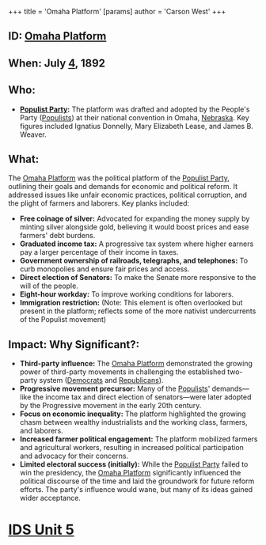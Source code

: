 +++
 title = 'Omaha Platform'
[params]
	author = 'Carson West'
+++
## ID: [Omaha Platform](./../omaha-platform/)

## When: July [4](./../4/), 1892

## Who:
* **[Populist Party](./../populist-party/):**  The platform was drafted and adopted by the People's Party ([Populists](./../populists/)) at their national convention in Omaha, [Nebraska](./../nebraska/).  Key figures included Ignatius Donnelly, Mary Elizabeth Lease, and James B. Weaver.

## What: 
The [Omaha Platform](./../omaha-platform/) was the political platform of the [Populist Party](./../populist-party/), outlining their goals and demands for economic and political reform. It addressed issues like unfair economic practices, political corruption, and the plight of farmers and laborers.  Key planks included:

* **Free coinage of silver:**  Advocated for expanding the money supply by minting silver alongside gold, believing it would boost prices and ease farmers' debt burdens.
* **Graduated income tax:**  A progressive tax system where higher earners pay a larger percentage of their income in taxes.
* **Government ownership of railroads, telegraphs, and telephones:**  To curb monopolies and ensure fair prices and access.
* **Direct election of Senators:** To make the Senate more responsive to the will of the people.
* **Eight-hour workday:**  To improve working conditions for laborers.
* **Immigration restriction:** (Note: This element is often overlooked but present in the platform; reflects some of the more nativist undercurrents of the Populist movement)

## Impact: Why Significant?:

* **Third-party influence:** The [Omaha Platform](./../omaha-platform/) demonstrated the growing power of third-party movements in challenging the established two-party system ([Democrats](./../democrats/) and [Republicans](./../republicans/)).
* **Progressive movement precursor:**  Many of the [Populists](./../populists/)' demands—like the income tax and direct election of senators—were later adopted by the Progressive movement in the early 20th century.
* **Focus on economic inequality:** The platform highlighted the growing chasm between wealthy industrialists and the working class, farmers, and laborers.
* **Increased farmer political engagement:**  The platform mobilized farmers and agricultural workers, resulting in increased political participation and advocacy for their concerns.
* **Limited electoral success (initially):** While the [Populist Party](./../populist-party/) failed to win the presidency, the [Omaha Platform](./../omaha-platform/) significantly influenced the political discourse of the time and laid the groundwork for future reform efforts.  The party's influence would wane, but many of its ideas gained wider acceptance.

# [IDS Unit 5](./../ids-unit-5/)